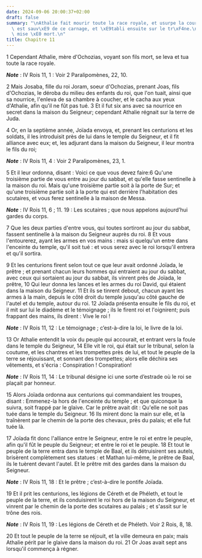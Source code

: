 ```yaml
---
date: 2024-09-06 20:00:37+02:00
draft: false
summary: "\nAthalie fait mourir toute la race royale, et usurpe la couronne.\nJoas\
  \ est sauv\xE9 de ce carnage, et \xE9tabli ensuite sur le tr\xF4ne.\nAthalie est\
  \ mise \xE0 mort.\n"
title: Chapitre 11
---
```





1 Cependant Athalie, mère d'Ochozias, voyant son fils mort, se leva et tua toute la race royale.

***Note*** :  IV Rois 11, 1 : Voir 2 Paralipomènes, 22, 10.

2 Mais Josaba, fille du roi Joram, soeur d'Ochozias, prenant Joas, fils d'Ochozias, le déroba du milieu des enfants du roi, que l'on tuait, ainsi que sa nourrice, l'enleva de sa chambre à coucher, et le cacha aux yeux d'Athalie, afin qu'il ne fût pas tué. 3 Et il fut six ans avec sa nourrice en secret dans la maison du Seigneur; cependant Athalie régnait sur la terre de Juda.


4 Or, en la septième année, Joïada envoya, et, prenant les centurions et les soldats, il les introduisit près de lui dans le temple du Seigneur, et il fit alliance avec eux; et, les adjurant dans la maison du Seigneur, il leur montra le fils du roi;

***Note*** :  IV Rois 11, 4 : Voir 2 Paralipomènes, 23, 1.

5 Et il leur ordonna, disant : Voici ce que vous devez faire:6 Qu'une troisième partie de vous entre au jour du sabbat, et qu'elle fasse sentinelle à la maison du roi. Mais qu'une troisième partie soit à la porte de Sur; et qu'une troisième partie soit à la porte qui est derrière l'habitation des scutaires, et vous ferez sentinelle à la maison de Messa.

***Note*** :  IV Rois 11, 6 ; 11. 19 : Les scutaires ; que nous appelons aujourd’hui gardes du corps.

7 Que les deux parties d'entre vous, qui toutes sortiront au jour du sabbat, fassent sentinelle à la maison du Seigneur auprès du roi. 8 Et vous l'entourerez, ayant les armes en vos mains : mais si quelqu'un entre dans l'enceinte du temple, qu'il soit tué : et vous serez avec le roi lorsqu'il entrera et qu'il sortira.


9 Et les centurions firent selon tout ce que leur avait ordonné Joïada, le prêtre ; et prenant chacun leurs hommes qui entraient au jour du sabbat, avec ceux qui sortaient au jour du sabbat, ils vinrent près de Joïada, le prêtre, 10 Qui leur donna les lances et les armes du roi David, qui étaient dans la maison du Seigneur. 11 Et ils se tinrent debout, chacun ayant les armes à la main, depuis le côté droit du temple jusqu'au côté gauche de l'autel et du temple, autour du roi. 12 Joïada présenta ensuite le fils du roi, et il mit sur lui le diadème et le témoignage ; ils le firent roi et l'oignirent; puis frappant des mains, ils dirent : Vive le roi !

***Note*** :  IV Rois 11, 12 : Le témoignage ; c’est-à-dire la loi, le livre de la loi.


13 Or Athalie entendit la voix du peuple qui accourait, et entrant vers la foule dans le temple du Seigneur, 14 Elle vit le roi, qui était sur le tribunal, selon la coutume, et les chantres et les trompettes près de lui, et tout le peuple de la terre se réjouissant, et sonnant des trompettes; alors elle déchira ses vêtements, et s'écria : Conspiration ! Conspiration!

***Note*** :  IV Rois 11, 14 : Le tribunal désigne ici une sorte d’estrade où le roi se plaçait par honneur.

15 Alors Joïada ordonna aux centurions qui commandaient les troupes, disant : Emmenez-la hors de l'enceinte du temple ; et que quiconque la suivra, soit frappé par le glaive. Car le prêtre avait dit : Qu'elle ne soit pas tuée dans le temple du Seigneur. 16 Ils mirent donc la main sur elle, et la traînèrent par le chemin de la porte des chevaux, près du palais; et elle fut tuée là.


17 Joïada fit donc l'alliance entre le Seigneur, entre le roi et entre le peuple, afin qu'il fût le peuple du Seigneur; et entre le roi et le peuple. 18 Et tout le peuple de la terre entra dans le temple de Baal, et ils détruisirent ses autels, brisèrent complètement ses statues : et Mathan lui-même, le prêtre de Baal, ils le tuèrent devant l'autel. Et le prêtre mit des gardes dans la maison du Seigneur.

***Note*** :  IV Rois 11, 18 : Et le prêtre ; c’est-à-dire le pontife Joïada.

19 Et il prit les centurions, les légions de Céreth et de Phéleth, et tout le peuple de la terre, et ils conduisirent le roi hors de la maison du Seigneur, et vinrent par le chemin de la porte des scutaires au palais ; et s'assit sur le trône des rois.

***Note*** :  IV Rois 11, 19 : Les légions de Céreth et de Phéleth. Voir 2 Rois, 8, 18.

20 Et tout le peuple de la terre se réjouit, et la ville demeura en paix; mais Athalie périt par le glaive dans la maison du roi. 21 Or Joas avait sept ans lorsqu'il commença à régner.

